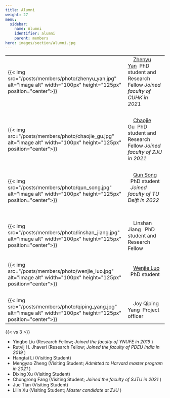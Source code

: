 ```yaml
---
title: Alumni
weight: 27
menu:
  sidebar:
    name: Alumni
    identifier: alumni
    parent: members
hero: images/section/alumni.jpg
---
```

|                                                                                                                        |                                                                                                                                                                                               |
| ---------------------------------------------------------------------------------------------------------------------- | --------------------------------------------------------------------------------------------------------------------------------------------------------------------------------------------- |
| {{< img src="/posts/members/photo/zhenyu_yan.jpg" alt="image alt" width="100px" height="125px" position="center">}}    | &nbsp;&nbsp;&nbsp;&nbsp;[Zhenyu Yan](https://yanzhenyu.com/)&nbsp;&nbsp;PhD student and Research Fellow *Joined faculty of CUHK in 2021*&nbsp;&nbsp;&nbsp;&nbsp;&nbsp;&nbsp;&nbsp;&nbsp;       |
| &nbsp;                                                                                                                 | &nbsp;                                                                                                                                                                                        |
| {{< img src="/posts/members/photo/chaojie_gu.jpg" alt="image alt" width="100px" height="125px" position="center">}}    | &nbsp;&nbsp;&nbsp;&nbsp;[Chaojie Gu](https://chaojiegu.github.io/)&nbsp;&nbsp;PhD student and Research Fellow *Joined faculty of ZJU in 2021* &nbsp;&nbsp;&nbsp;&nbsp;&nbsp;&nbsp;&nbsp;&nbsp; |
| &nbsp;                                                                                                                 | &nbsp;                                                                                                                                                                                        |
| {{< img src="/posts/members/photo/qun_song.jpg" alt="image alt" width="100px" height="125px" position="center">}}      | &nbsp;&nbsp;&nbsp;&nbsp;[Qun Song](https://song-qun.github.io/) &nbsp;&nbsp;PhD student &nbsp;&nbsp;*Joined faculty of TU Delft in 2022* &nbsp;&nbsp;&nbsp;&nbsp;&nbsp;&nbsp;&nbsp;&nbsp;      |
| &nbsp;                                                                                                                 | &nbsp;                                                                                                                                                                                        |
| {{< img src="/posts/members/photo/linshan_jiang.jpg" alt="image alt" width="100px" height="125px" position="center">}} | &nbsp;&nbsp;&nbsp;&nbsp;Linshan Jiang &nbsp;&nbsp;PhD student and Research Fellow                                                                                                             |
| &nbsp;                                                                                                                 | &nbsp;&nbsp;&nbsp;&nbsp;&nbsp;&nbsp;&nbsp;&nbsp;                                                                                                                                              |
| {{< img src="/posts/members/photo/wenjie_luo.jpg" alt="image alt" width="100px" height="125px" position="center">}}    | &nbsp;&nbsp;&nbsp;&nbsp;[Wenjie Luo](https://song-qun.github.io/) &nbsp;&nbsp;PhD student &nbsp;&nbsp; &nbsp;&nbsp;&nbsp;&nbsp;&nbsp;&nbsp;&nbsp;&nbsp;                                          |
| &nbsp;                                                                                                                 | &nbsp;                                                                                                                                                                                        |
| {{< img src="/posts/members/photo/qiping_yang.jpg" alt="image alt" width="100px" height="125px" position="center">}}   | &nbsp;&nbsp;&nbsp;&nbsp;Joy Qiping Yang&nbsp;&nbsp;Project officer&nbsp;&nbsp;&nbsp;&nbsp;&nbsp;&nbsp;&nbsp;&nbsp;                                                                            |

{{< vs 3 >}}

- Yingbo Liu (Research Fellow; *Joined the faculty of YNUFE in 2019* )
- Rutvij H. Jhaveri (Research Fellow; *Joined the faculty of PDEU India in 2019* )
- Hangtai Li (Visiting Student)
- Mengyao Zheng (Visiting Student; *Admitted to Harvard master program in 2021* )
- Dixing Xu (Visiting Student)
- Chongrong Fang (Visiting Student; *Joined the faculty of SJTU in 2021* )
- Jue Tian (Visiting Student)
- Lilin Xu (Visiting Student; *Master candidate at ZJU* )
